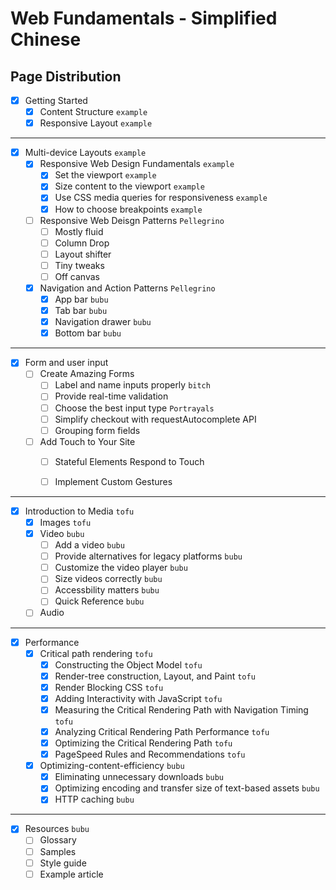 # Web Fundamentals - Simplified Chinese

## Page Distribution

- [x] Getting Started 
  - [x] Content Structure `example`
  - [x] Responsive Layout `example`

---

- [x] Multi-device Layouts `example`
    - [x] Responsive Web Design Fundamentals `example`
      - [x] Set the viewport `example`
      - [x] Size content to the viewport `example`
      - [x] Use CSS media queries for responsiveness `example`
      - [x] How to choose breakpoints `example`
    - [ ] Responsive Web Deisgn Patterns `Pellegrino`
      - [ ] Mostly fluid
      - [ ] Column Drop
      - [ ] Layout shifter
      - [ ] Tiny tweaks
      - [ ] Off canvas
    - [x] Navigation and Action Patterns `Pellegrino`
      - [x] App bar `bubu`
      - [x] Tab bar `bubu`
      - [x] Navigation drawer `bubu`
      - [x] Bottom bar `bubu`

---

- [x] Form and user input
  - [ ] Create Amazing Forms
    - [ ] Label and name inputs properly `bitch`
    - [ ] Provide real-time validation
    - [ ] Choose the best input type `Portrayals`
    - [ ] Simplify checkout with requestAutocomplete API
    - [ ] Grouping form fields
  - [ ] Add Touch to Your Site
    - [ ] Stateful Elements Respond to Touch
    - [ ] Implement Custom Gestures


---

- [x] Introduction to Media `tofu`
  - [x] Images `tofu`
  - [x] Video `bubu`
    - [ ] Add a video `bubu`
    - [ ] Provide alternatives for legacy platforms `bubu`
    - [ ] Customize the video player `bubu`
    - [ ] Size videos correctly `bubu`
    - [ ] Accessbility matters `bubu`
    - [ ] Quick Reference `bubu`
  - [ ] Audio

---

- [x] Performance
  - [x] Critical path rendering `tofu`
    - [x] Constructing the Object Model `tofu`
    - [x] Render-tree construction, Layout, and Paint `tofu` 
    - [x] Render Blocking CSS `tofu`
    - [x] Adding Interactivity with JavaScript `tofu`
    - [x] Measuring the Critical Rendering Path with Navigation Timing `tofu`
    - [x] Analyzing Critical Rendering Path Performance `tofu`
    - [x] Optimizing the Critical Rendering Path `tofu`
    - [x] PageSpeed Rules and Recommendations `tofu`
  - [x] Optimizing-content-efficiency `bubu`
    - [x] Eliminating unnecessary downloads `bubu`
    - [x] Optimizing encoding and transfer size of text-based assets `bubu`
    - [x] HTTP caching `bubu`

---

- [x] Resources `bubu`
  - [ ] Glossary
  - [ ] Samples
  - [ ] Style guide
  - [ ] Example article
